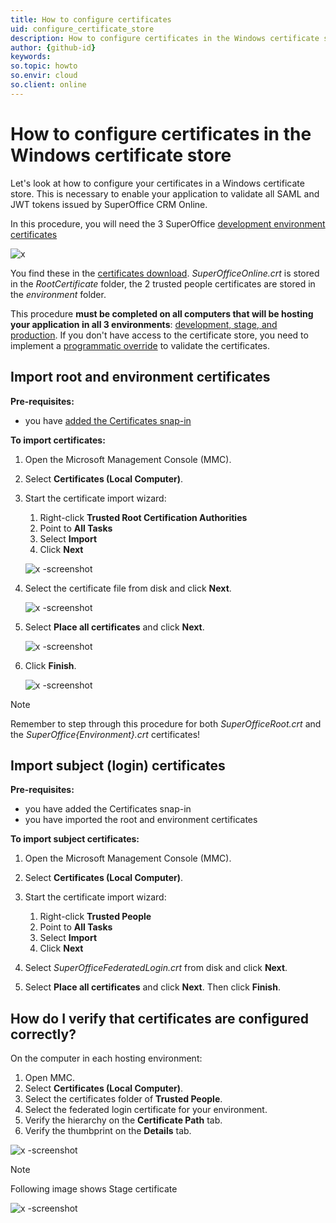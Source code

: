 ```yaml
---
title: How to configure certificates
uid: configure_certificate_store
description: How to configure certificates in the Windows certificate store
author: {github-id}
keywords:
so.topic: howto
so.envir: cloud
so.client: online
---
```


# How to configure certificates in the Windows certificate store

Let's look at how to configure your certificates in a Windows certificate store. This is necessary to enable your application to validate all SAML and JWT tokens issued by SuperOffice CRM Online.

In this procedure, you will need the 3 SuperOffice [development environment certificates][1]

![x][img1]

You find these in the [certificates download][2]. *SuperOfficeOnline.crt* is stored in the *RootCertificate* folder, the 2 trusted people certificates are stored in the *environment* folder.

This procedure **must be completed on all computers that will be hosting your application in all 3 environments**: [development, stage, and production][3]. If you don't have access to the certificate store, you need to implement a [programmatic override][4] to validate the certificates.

## Import root and environment certificates

**Pre-requisites:**

* you have [added the Certificates snap-in][5]

**To import certificates:**

1. Open the Microsoft Management Console (MMC).

2. Select **Certificates (Local Computer)**.

3. Start the certificate import wizard:

    1. Right-click **Trusted Root Certification Authorities**
    2. Point to **All Tasks**
    3. Select **Import**
    4. Click **Next**

    ![x -screenshot][img2]

4. Select the certificate file from disk and click **Next**.

    ![x -screenshot][img3]

5. Select **Place all certificates** and click **Next**.

    ![x -screenshot][img4]

6. Click **Finish**.

    ![x -screenshot][img5]

> [!NOTE]
> Remember to step through this procedure for both *SuperOfficeRoot.crt* and the *SuperOffice{Environment}.crt* certificates!

## Import subject (login) certificates

**Pre-requisites:**

* you have added the Certificates snap-in
* you have imported the root and environment certificates

**To import subject certificates:**

1. Open the Microsoft Management Console (MMC).

2. Select **Certificates (Local Computer)**.

3. Start the certificate import wizard:

     1. Right-click **Trusted People**
     2. Point to **All Tasks**
     3. Select **Import**
     4. Click **Next**

4. Select *SuperOfficeFederatedLogin.crt* from disk and click **Next**.

5. Select **Place all certificates** and click **Next**. Then click **Finish**.

## How do I verify that certificates are configured correctly?

On the computer in each hosting environment:

1. Open MMC.
2. Select **Certificates (Local Computer)**.
3. Select the certificates folder of **Trusted People**.
4. Select the federated login certificate for your environment.
5. Verify the hierarchy on the **Certificate Path** tab.
6. Verify the thumbprint on the **Details** tab.

![x -screenshot][img6]

> [!NOTE]
> Following image shows Stage certificate

![x -screenshot][img7]

<!-- Referenced links -->
[1]: index.md
[2]: ../../../assets/downloads/superofficeonlinecertificates.zip
[3]: ../../../../../superoffice-docs/docs/apps/getting-started/app-envir.md
[4]: override-resolver.md
[5]: add-certificate-snap-in.md

<!-- Referenced images -->
[img1]: media/certificates.png
[img2]: media/welcomewizard.png
[img3]: media/certificateimport.png
[img4]: media/certificateimport2.png
[img5]: media/completeimportwizrd.png
[img6]: media/certificatechain.png
[img7]: media/certthumbprint.png
